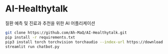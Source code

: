 # AI-Healthytalk
질환 예측 및 진료과 추천을 위한 AI 어플리케이션

```bash
git clone https://github.com/Ah-MaQ/AI-Healthytalk.git
pip install -r requirements.txt
pip3 install torch torchvision torchaudio --index-url https://download.pytorch.org/whl/cu118
streamlit run chatbot.py
```